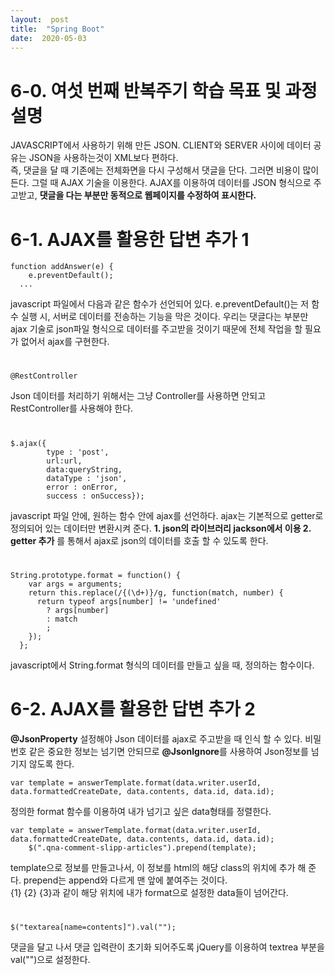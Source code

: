 ```yaml
---
layout:  post
title:  "Spring Boot"
date:  2020-05-03
---
```


# 6-0. 여섯 번째 반복주기 학습 목표 및 과정 설명

JAVASCRIPT에서 사용하기 위해 만든 JSON. CLIENT와 SERVER 사이에 데이터 공유는 JSON을 사용하는것이 XML보다 편하다.   
즉, 댓글을 달 때 기존에는 전체화면을 다시 구성해서 댓글을 단다. 그러면 비용이 많이 든다. 그럴 때 AJAX 기술을 이용한다.
AJAX를 이용하여 데이터를 JSON 형식으로 주고받고, **댓글을 다는 부분만 동적으로 웹페이지를 수정하여 표시한다.**

# 6-1. AJAX를 활용한 답변 추가 1

```
function addAnswer(e) {
	e.preventDefault();
  ...
```
javascript 파일에서 다음과 같은 함수가 선언되어 있다. e.preventDefault()는 저 함수 실행 시, 서버로 데이터를 전송하는 기능을 막은 것이다. 
우리는 댓글다는 부분만 ajax 기술로 json파일 형식으로 데이터를 주고받을 것이기 때문에 전체 작업을 할 필요가 없어서 ajax를 구현한다.
#

```
@RestController
```
Json 데이터를 처리하기 위해서는 그냥 Controller를 사용하면 안되고 RestController를 사용해야 한다.
#

```
$.ajax({
		type : 'post',
		url:url,
		data:queryString,
		dataType : 'json',
		error : onError,
		success : onSuccess});
```
javascript 파일 안에, 원하는 함수 안에 ajax를 선언하다. ajax는 기본적으로 getter로 정의되어 있는 데이터만 변환시켜 준다.
**1. json의 라이브러리 jackson에서 이용 2. getter 추가** 를 통해서 ajax로 json의 데이터를 호출 할 수 있도록 한다.
#

```
String.prototype.format = function() {
    var args = arguments;
    return this.replace(/{(\d+)}/g, function(match, number) { 
      return typeof args[number] != 'undefined'
        ? args[number] 
        : match
        ;
    });
  };
```
javascript에서 String.format 형식의 데이터를 만들고 싶을 때, 정의하는 함수이다.
#

# 6-2. AJAX를 활용한 답변 추가 2

**@JsonProperty** 설정해야 Json 데이터를 ajax로 주고받을 때 인식 할 수 있다. 
비밀번호 같은 중요한 정보는 넘기면 안되므로 **@JsonIgnore**를 사용하여 Json정보를 넘기지 않도록 한다. 

```
var template = answerTemplate.format(data.writer.userId, data.formattedCreateDate, data.contents, data.id, data.id);
```
정의한 format 함수를 이용하여 내가 넘기고 싶은 data형태를 정렬한다.


```
var template = answerTemplate.format(data.writer.userId, data.formattedCreateDate, data.contents, data.id, data.id);
	$(".qna-comment-slipp-articles").prepend(template);
```
template으로 정보를 만들고나서, 이 정보를 html의 해당 class의 위치에 추가 해 준다. prepend는 append와 다르게 맨 앞에 붙여주는 것이다.   
{1} {2} {3}과 같이 해당 위치에 내가 format으로 설정한 data들이 넘어간다.
#

```
$("textarea[name=contents]").val("");
```
댓글을 달고 나서 댓글 입력란이 초기화 되어주도록 jQuery를 이용하여 textrea 부분을 val("")으로 설정한다.
#




